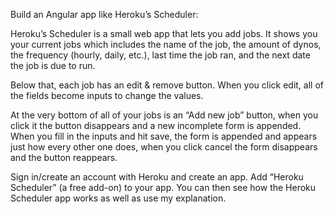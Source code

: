 Build an Angular app like Heroku’s Scheduler:

Heroku’s Scheduler is a small web app that lets you add jobs. 
It shows you your current jobs which includes the name of the job, the amount of dynos, 
the frequency (hourly, daily, etc.), last time the job ran, and the next date the job is due to run.

Below that, each job has an edit & remove button. When you click edit, all of the fields become inputs to change the values.

At the very bottom of all of your jobs is an “Add new job” button, 
when you click it the button disappears and a new incomplete form is appended. 
When you fill in the inputs and hit save, the form is appended and appears 
just how every other one does, when you click cancel the form disappears and the button reappears.

Sign in/create an account with Heroku and create an app. 
Add “Heroku Scheduler” (a free add-on) to your app. 
You can then see how the Heroku Scheduler app works as well as use my explanation.